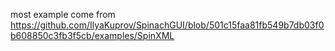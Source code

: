 most example come from https://github.com/IlyaKuprov/SpinachGUI/blob/501c15faa81fb549b7db03f0b608850c3fb3f5cb/examples/SpinXML
